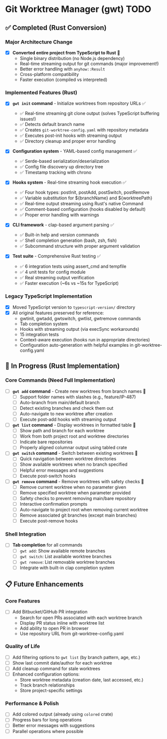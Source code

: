# Git Worktree Manager (gwt) TODO

## ✅ Completed (Rust Conversion)

### Major Architecture Change
- [x] **Converted entire project from TypeScript to Rust** 🎉
  - Single binary distribution (no Node.js dependency)
  - Real-time streaming output for git commands (major improvement!)
  - Better error handling with `anyhow::Result`
  - Cross-platform compatibility
  - Faster execution (compiled vs interpreted)

### Implemented Features (Rust)
- [x] **`gwt init` command** - Initialize worktrees from repository URLs ✅
  - ✅ Real-time streaming git clone output (solves TypeScript buffering issues!)
  - ✅ Detects default branch name
  - ✅ Creates `git-worktree-config.yaml` with repository metadata
  - ✅ Executes post-init hooks with streaming output
  - ✅ Directory cleanup and proper error handling

- [x] **Configuration system** - YAML-based config management ✅
  - ✅ Serde-based serialization/deserialization
  - ✅ Config file discovery up directory tree
  - ✅ Timestamp tracking with chrono

- [x] **Hooks system** - Real-time streaming hook execution ✅
  - ✅ Four hook types: postInit, postAdd, postSwitch, postRemove
  - ✅ Variable substitution for ${branchName} and ${worktreePath}
  - ✅ Real-time output streaming using Rust's native Command
  - ✅ Comment-based configuration (hooks disabled by default)
  - ✅ Proper error handling with warnings

- [x] **CLI framework** - clap-based argument parsing ✅
  - ✅ Built-in help and version commands
  - ✅ Shell completion generation (bash, zsh, fish)
  - ✅ Subcommand structure with proper argument validation

- [x] **Test suite** - Comprehensive Rust testing ✅
  - ✅ 6 integration tests using assert_cmd and tempfile
  - ✅ 4 unit tests for config module
  - ✅ Real streaming output verification
  - ✅ Faster execution (~6s vs ~15s for TypeScript)

### Legacy TypeScript Implementation
- [x] Moved TypeScript version to `typescript-version/` directory
- [x] All original features preserved for reference:
  - gwtinit, gwtadd, gwtswitch, gwtlist, gwtremove commands
  - Tab completion system
  - Hooks with streaming output (via execSync workarounds)
  - 15 integration tests
  - Context-aware execution (hooks run in appropriate directories)
  - Configuration auto-generation with helpful examples in git-worktree-config.yaml

## 🔄 In Progress (Rust Implementation)

### Core Commands (Need Full Implementation)
- [ ] **`gwt add` command** - Create new worktrees from branch names 🚧
  - [ ] Support folder names with slashes (e.g., feature/IP-487)
  - [ ] Auto-branch from main/default branch
  - [ ] Detect existing branches and check them out
  - [ ] Auto-navigate to new worktree after creation
  - [ ] Execute post-add hooks with streaming output

- [ ] **`gwt list` command** - Display worktrees in formatted table 🚧
  - [ ] Show path and branch for each worktree
  - [ ] Work from both project root and worktree directories
  - [ ] Indicate bare repositories
  - [ ] Properly aligned columnar output using tabled crate

- [ ] **`gwt switch` command** - Switch between existing worktrees 🚧
  - [ ] Quick navigation between worktree directories
  - [ ] Show available worktrees when no branch specified
  - [ ] Helpful error messages and suggestions
  - [ ] Execute post-switch hooks

- [ ] **`gwt remove` command** - Remove worktrees with safety checks 🚧
  - [ ] Remove current worktree when no parameter given
  - [ ] Remove specified worktree when parameter provided
  - [ ] Safety checks to prevent removing main/bare repository
  - [ ] Interactive confirmation prompts
  - [ ] Auto-navigate to project root when removing current worktree
  - [ ] Remove associated git branches (except main branches)
  - [ ] Execute post-remove hooks

### Shell Integration
- [ ] **Tab completion** for all commands
  - [ ] `gwt add`: Show available remote branches
  - [ ] `gwt switch`: List available worktree branches
  - [ ] `gwt remove`: List removable worktree branches
  - [ ] Integrate with built-in clap completion system

## 📋 Future Enhancements

### Core Features
- [ ] Add Bitbucket/GitHub PR integration
  - Search for open PRs associated with each worktree branch
  - Display PR status inline with worktree list
  - Add ability to open PR in browser
  - Use repository URL from git-worktree-config.yaml

### Quality of Life
- [ ] Add filtering options to `gwt list` (by branch pattern, age, etc.)
- [ ] Show last commit date/author for each worktree
- [ ] Add cleanup command for stale worktrees
- [ ] Enhanced configuration options:
  - Store worktree metadata (creation date, last accessed, etc.)
  - Track branch relationships
  - Store project-specific settings

### Performance & Polish
- [ ] Add colored output (already using `colored` crate)
- [ ] Progress bars for long operations
- [ ] Better error messages with suggestions
- [ ] Parallel operations where possible